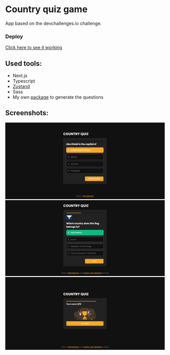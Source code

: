 # Country quiz game

App based on the devchallenges.io challenge.

### Deploy

[Click here to see it working](http://country-quiz-devchallenges.vercel.app/)

## Used tools:

- Next.js
- Typescript
- [Zustand](https://github.com/pmndrs/zustand)
- Sass
- My own [package](https://www.npmjs.com/package/country-quiz-generator) to generate the questions

## Screenshots:

![Question choose](/public/screenshots/capital-choice.png)
![Flag question](/public/screenshots/flag-submitted.png)
![Final score: 7/10](/public/screenshots/score.png)
